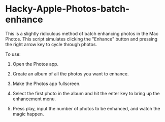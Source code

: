 # Hacky-Apple-Photos-batch-enhance
This is a slightly ridiculous method of batch enhancing photos in the Mac Photos. This script simulates clicking the "Enhance" button and pressing the right arrow key to cycle through photos.

To use:

1. Open the Photos app.

2. Create an album of all the photos you want to enhance.

3. Make the Photos app fullscreen.

4. Select the first photo in the album and hit the enter key to bring up the enhancement menu.

5. Press play, input the number of photos to be enhanced, and watch the magic happen.
